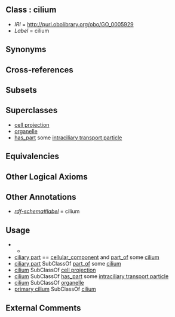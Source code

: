 
## Class : cilium

 * *IRI* = http://purl.obolibrary.org/obo/GO_0005929
 * *Label* = cilium

## Synonyms


## Cross-references


## Subsets


## Superclasses

 * [cell projection](../../GO/95/GO_0042995.md)
 * [organelle](../../GO/26/GO_0043226.md)
 * [has_part](../../BFO/51/BFO_0000051.md) some [intraciliary transport particle](../../GO/90/GO_0030990.md)

## Equivalencies


## Other Logical Axioms


## Other Annotations

 * *[rdf-schema#label](../../el/rdf-schema#label.md)* = cilium

## Usage

 * -
 * [ciliary part](../../GO/41/GO_0044441.md) == [cellular_component](../../GO/75/GO_0005575.md) and [part_of](../../BFO/50/BFO_0000050.md) some [cilium](../../GO/29/GO_0005929.md)
 * [ciliary part](../../GO/41/GO_0044441.md) SubClassOf [part_of](../../BFO/50/BFO_0000050.md) some [cilium](../../GO/29/GO_0005929.md)
 * [cilium](../../GO/29/GO_0005929.md) SubClassOf [cell projection](../../GO/95/GO_0042995.md)
 * [cilium](../../GO/29/GO_0005929.md) SubClassOf [has_part](../../BFO/51/BFO_0000051.md) some [intraciliary transport particle](../../GO/90/GO_0030990.md)
 * [cilium](../../GO/29/GO_0005929.md) SubClassOf [organelle](../../GO/26/GO_0043226.md)
 * [primary cilium](../../GO/72/GO_0072372.md) SubClassOf [cilium](../../GO/29/GO_0005929.md)

## External Comments


